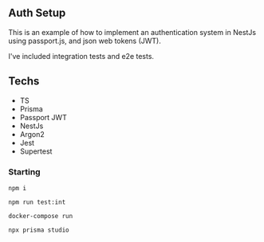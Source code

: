 ## Auth Setup

This is an example of how to implement an authentication system in NestJs using passport.js, and json web tokens (JWT).

I've included integration tests and e2e tests.

## Techs

- TS
- Prisma
- Passport JWT
- NestJs
- Argon2
- Jest
- Supertest

### Starting

```
npm i
```

```
npm run test:int
```

```
docker-compose run
```

```
npx prisma studio
```
